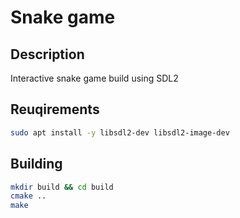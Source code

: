 # Snake game

## Description
Interactive snake game build using SDL2

## Reuqirements
```bash
sudo apt install -y libsdl2-dev libsdl2-image-dev
```

## Building
```bash
mkdir build && cd build
cmake ..
make
```